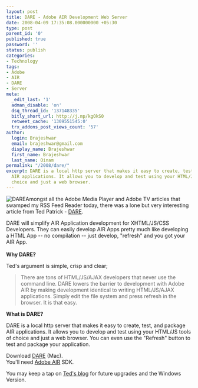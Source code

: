```yaml
---
layout: post
title: DARE - Adobe AIR Development Web Server
date: 2008-04-09 17:35:08.000000000 +05:30
type: post
parent_id: '0'
published: true
password: ''
status: publish
categories:
- Technology
tags:
- Adobe
- AIR
- DARE
- Server
meta:
  _edit_last: '1'
  adman_disable: 'on'
  dsq_thread_id: '137148335'
  bitly_short_url: http://j.mp/kgOkS0
  retweet_cache: '1309551545:0'
  trx_addons_post_views_count: '57'
author:
  login: Brajeshwar
  email: brajeshwar@gmail.com
  display_name: Brajeshwar
  first_name: Brajeshwar
  last_name: Oinam
permalink: "/2008/dare/"
excerpt: DARE is a local http server that makes it easy to create, test, and package
  AIR applications. It allows you to develop and test using your HTML/JS tools of
  choice and just a web browser.
---
```

<p><img src="{{ site.baseurl }}/assets/2008/04/dare.png" alt="DARE" style="border: 0 none;" />Amongst all the Adobe Media Player and Adobe TV articles that swamped my RSS Feed Reader today, there was a lone but very interesting article from Ted Patrick - <a href="http://www.onflex.org/DARE/">DARE</a>.</p>
<p>DARE will simplify AIR Application development for XHTML/JS/CSS Developers. They can easily develop AIR Apps pretty much like developing a HTML App -- no compilation -- just develop, "refresh" and you got your AIR App.<br />
<!--more--><br />
<strong>Why DARE?</strong></p>
<p>Ted's argument is simple, crisp and clear;</p>
<blockquote>
<p>There are tons of HTML/JS/AJAX developers that never use the command line. DARE lowers the barrier to development with Adobe AIR by making development identical to writing HTML/JS/AJAX applications. Simply edit the file system and press refresh in the browser. It is that easy.</p></blockquote>
<p><strong>What is DARE?</strong></p>
<p>DARE is a local http server that makes it easy to create, test, and package AIR applications. It allows you to develop and test using your HTML/JS tools of choice and just a web browser. You can even use the "Refresh" button to test and package your application.</p>
<p>Download <a href="http://www.onflex.org/DARE/">DARE</a> (Mac).<br />
You'll need <a href="http://www.adobe.com/go/air/">Adobe AIR</a> SDK.</p>
<p>You may keep a tap on <a href="http://www.onflex.org/ted/">Ted's blog</a> for future upgrades and the Windows Version.</p>
